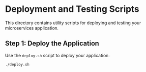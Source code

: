 # Deployment and Testing Scripts

This directory contains utility scripts for deploying and testing your microservices application.

## Step 1: Deploy the Application

Use the `deploy.sh` script to deploy your application:

```bash
./deploy.sh

